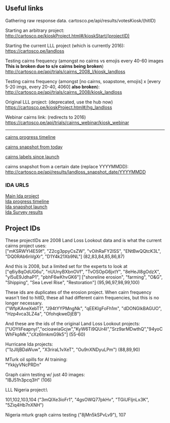 Useful links
------------

Gathering raw response data.
cartosco.pe/api/results/votesKiosk/(hitID)

Starting an arbitrary project:
http://cartosco.pe/kioskProject.html#/kioskStart/(projectID)

Starting the current LLL project (which is currently 2016):
https://cartosco.pe/landloss

Testing cairns frequency (amongst no cairns vs emojis every 40-60 images **This is broken due to s/e cairns being broken**)
http://cartosco.pe/api/trials/cairns_2008_l/kiosk_landloss

Testing cairns frequency (amongst [no cairns, soapstone, emojis] x [every 5-20 imgs, every 20-40, 4060] **also broken**):
http://cartosco.pe/api/trials/cairns_2008/kiosk_landloss

Original LLL project: (deprecated, use the hub now)
https://cartosco.pe/kioskProject.html#/hg_landloss

Webinar cairns link: (redirects to 2016)
https://cartosco.pe/api/trials/cairns_webinar/kiosk_webinar

----

[cairns progress timeline](http://cartosco.pe/api/results/cairns_progress_timeline)

[cairns snapshot from today](http://cartosco.pe/api/results/cairns_snapshot_today)

[cairns labels since launch](http://cartosco.pe/api/results/cairns_snapshot_launch)

cairns snapshot from a certain date (replace YYYYMMDD): http://cartosco.pe/api/results/landloss_snapshot_date/YYYYMMDD

### IDA URLS

[Main Ida project](http://cartosco.pe/ida)\
[Ida progress timeline](http://cartosco.pe/api/results/ida_progress_timeline)\
[Ida snapshot launch](http://cartosco.pe/api/results/ida_snapshot_launch)\
[Ida Survey results](https://cartosco.pe/api/results/ida_survey)

Project IDs
-----------

These projectIDs are 2008 Land Loss Lookout data and is what the current cairns project uses:\
["mKSRWYI4E59f", "Z2cg3ppyCsZW", "vOihRaFY2lSS", "ENtBwQQtcK3L", "DQ0RAb6nVgXr", "D1Y4k21Xb9NL"] (82,83,84,85,86,87)

And this is 2008, but a limited set for the experts to look at
["q6iy8qOdUG6u", "nUUnyBXbnOVf", "TvOSOpG6jxtY", "8eHeJI8gOdzX", "yl5uE9JdhaP1", "pbhF6wKhvGK6"]
["shoreline erosion", "farming", "O&G", "Shipping", "Sea Level Rise", "Restoration"]
(95,96,97,98,99,100)

These ids are duplicates of the erosion project. When cairn frequency wasn't tied to hitID, these all had different cairn frequencies, but this is no longer necessary.\
("WfpKAneXebT1", "J94tYYPMngNk", "qEEKIgFoFh1m", "dDONGlkBAGUO", "Hzp4vca3LZ4a", "OfohqkweDjEB")

And these are the ids of the original Land Loss Lookout projects:\
["UOYIiFeapnyI","ocioawiaGcjw","KyW6Ti9QUr4I","Srz9arMDwthQ","94yoCWhFkpMk","cXz6ImkmG9k5"] (55-60)

Hurricane Ida projects:\
("1zJIIjBDaWuw", "X3riraL1vXeT", "Ou9nXNDyuLPm") (88,89,90)

MTurk oil spills for AI training:\
"YkkjyVNcPRDn"

Graph cairn testing w/ just 40 images:\
"IBJ51h3pcq3H" (106)

LLL Nigeria project:\

101,102,103,104 ("3mQIXe3ioFr1", "4gsOWQ77pkHv", "TGiUFIjnLx3K", "5Ziq4Hb7nXNH")

Nigeria mturk graph cairns testing ("8jMn5kSPvLv9"), 107
